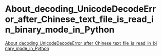 # About_decoding_UnicodeDecodeError_after_Chinese_text_file_is_read_in_binary_mode_in_Python
[About_decoding_UnicodeDecodeError_after_Chinese_text_file_is_read_in_binary_mode_in_Python](https://aiwithcloud.com/2022/09/14/about_decoding_unicodedecodeerror_after_chinese_text_file_is_read_in_binary_mode_in_python/)